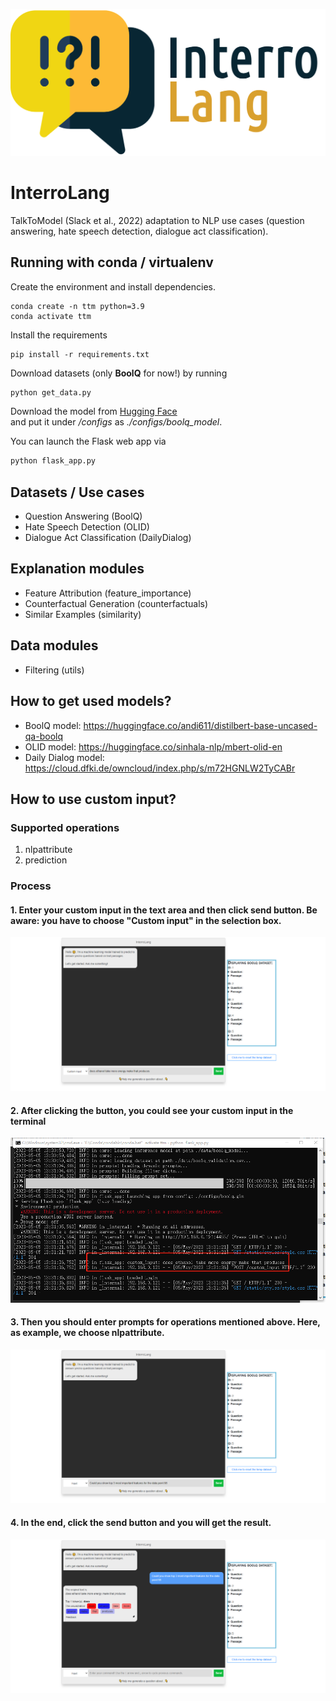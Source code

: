<p align="center">
<img src="static/images/banner.png" alt="drawing" width="600"/>
</p>

# InterroLang

TalkToModel (Slack et al., 2022) adaptation to NLP use cases (question answering, hate speech detection, dialogue act classification).


## Running with conda / virtualenv

Create the environment and install dependencies.

```shell
conda create -n ttm python=3.9
conda activate ttm
```

Install the requirements
```shell
pip install -r requirements.txt
```

Download datasets (only **BoolQ** for now!) by running
```python
python get_data.py
```

Download the model from [Hugging Face](https://huggingface.co/andi611/distilbert-base-uncased-qa-boolq/tree/main)  
and put it under _/configs_ as _./configs/boolq_model_.

You can launch the Flask web app via
```python
python flask_app.py
```


## Datasets / Use cases
* Question Answering (BoolQ)
* Hate Speech Detection (OLID)
* Dialogue Act Classification (DailyDialog)

## Explanation modules
* Feature Attribution (feature_importance)
* Counterfactual Generation (counterfactuals)
* Similar Examples (similarity)

## Data modules
* Filtering (utils)

## How to get used models?
- BoolQ model: https://huggingface.co/andi611/distilbert-base-uncased-qa-boolq
- OLID model: https://huggingface.co/sinhala-nlp/mbert-olid-en
- Daily Dialog model: https://cloud.dfki.de/owncloud/index.php/s/m72HGNLW2TyCABr

## How to use custom input?
### Supported operations
1. nlpattribute
2. prediction

### Process
#### 1. Enter your custom input in the text area and then click send button. Be aware: you have to choose **"Custom input"** in the selection box.
![](./templates/images/custom_input.png)

#### 2. After clicking the button, you could see your custom input in the terminal
![](./templates/images/terminal.png)

#### 3. Then you should enter prompts for operations mentioned above. Here, as example, we choose nlpattribute.
![](./templates/images/input.png)

#### 4. In the end, click the send button and you will get the result.
![](./templates/images/result.png)

